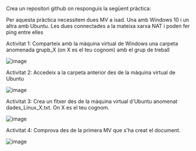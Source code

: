 Crea un repositori github on responguis la següent pràctica: 

Per aquesta pràctica necessitem dues MV a isad. Una amb Windows 10 i un altra amb Ubuntu. Les dues connectades a la mateixa xarxa NAT i poden fer ping entre elles

Activitat 1: 
Comparteix amb la màquina virtual de Windows una carpeta anomenada grupb_X (on X es el teu cognom) amb el grup de treball

![image](https://github.com/user-attachments/assets/facf06e5-bcbe-412d-94e2-a8d4610ec5ae)

Activitat 2: 
Accedeix a la carpeta anterior des de la màquina virtual de Ubuntu

![image](https://github.com/user-attachments/assets/a0bbe802-90e6-43cd-9d59-edd4326ee3af)

Activitat 3: 
Crea un fitxer des de la màquina virtual d'Ubuntu anomenat dades_Linux_X.txt. On X es el teu cognom. 

![image](https://github.com/user-attachments/assets/0035bcdb-0230-4cea-bc6e-e6fdcda746d0)

Activitat 4: 
Comprova des de la primera MV que s'ha creat el document.

![image](https://github.com/user-attachments/assets/e7e6cf97-6034-456d-81b1-92c7747c8071)
